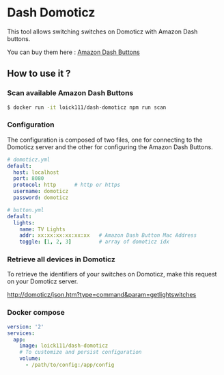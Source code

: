 # Dash Domoticz

This tool allows switching switches on Domoticz with Amazon Dash buttons.

You can buy them here : [Amazon Dash Buttons](https://www.amazon.com/Dash-Buttons/b?ie=UTF8&node=10667898011)

## How to use it ?

### Scan available Amazon Dash Buttons
```sh
$ docker run -it loick111/dash-domoticz npm run scan
```

### Configuration
The configuration is composed of two files, one for connecting to the Domoticz server and the other for configuring the Amazon Dash Buttons.

```yaml
# domoticz.yml
default:
  host: localhost
  port: 8080          
  protocol: http      # http or https
  username: domoticz
  password: domoticz
```
```yaml
# button.yml
default:
  lights:
    name: TV Lights
    addr: xx:xx:xx:xx:xx:xx   # Amazon Dash Button Mac Address
    toggle: [1, 2, 3]         # array of domoticz idx
```

### Retrieve all devices in Domoticz
To retrieve the identifiers of your switches on Domoticz, make this request on your Domoticz server.

[http://domoticz/json.htm?type=command&param=getlightswitches](http://domoticz/json.htm?type=command&param=getlightswitches)

### Docker compose
```yaml
version: '2'
services:
  app:
    image: loick111/dash-domoticz
    # To customize and persist configuration
    volume:
      - /path/to/config:/app/config
```
